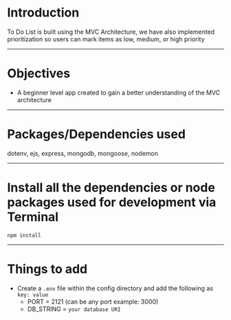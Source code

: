 # Introduction

To Do List is built using the MVC Architecture, we have also implemented prioritization so users can mark items as low, medium, or high priority 

---

# Objectives

- A beginner level app created to gain a better understanding of the MVC architecture


---

# Packages/Dependencies used 

dotenv, ejs, express, mongodb, mongoose, nodemon

---

# Install all the dependencies or node packages used for development via Terminal

`npm install` 

---

# Things to add

- Create a `.env` file within the config directory and add the following as `key: value` 
  - PORT = 2121 (can be any port example: 3000) 
  - DB_STRING = `your database URI` 